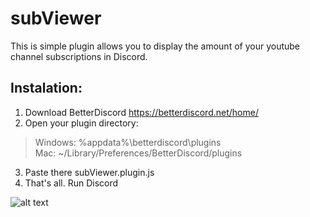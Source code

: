 # subViewer
This is simple plugin allows you to display the amount of your youtube channel subscriptions in Discord.

## Instalation:

1. Download BetterDiscord https://betterdiscord.net/home/
2. Open your plugin directory:
>Windows: %appdata%\betterdiscord\plugins\
>Mac: ~/Library/Preferences/BetterDiscord/plugins
3. Paste there subViewer.plugin.js
4. That's all. Run Discord

![alt text](https://s5.postimg.org/ev0ev80on/sds.png "subViewer")

